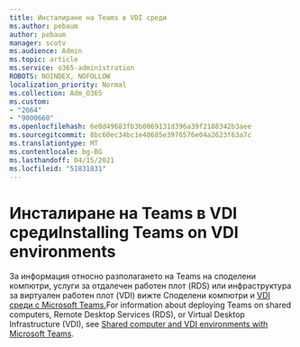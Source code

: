 ```yaml
---
title: Инсталиране на Teams в VDI среди
ms.author: pebaum
author: pebaum
manager: scotv
ms.audience: Admin
ms.topic: article
ms.service: o365-administration
ROBOTS: NOINDEX, NOFOLLOW
localization_priority: Normal
ms.collection: Adm_O365
ms.custom:
- "2664"
- "9000660"
ms.openlocfilehash: 6e0d49683fb3b0069131d396a39f2188342b3aee
ms.sourcegitcommit: 8bc60ec34bc1e40685e3976576e04a2623f63a7c
ms.translationtype: MT
ms.contentlocale: bg-BG
ms.lasthandoff: 04/15/2021
ms.locfileid: "51831831"
---
```

# <a name="installing-teams-on-vdi-environments"></a><span data-ttu-id="2e5d6-102">Инсталиране на Teams в VDI среди</span><span class="sxs-lookup"><span data-stu-id="2e5d6-102">Installing Teams on VDI environments</span></span>

<span data-ttu-id="2e5d6-103">За информация относно разполагането на Teams на споделени компютри, услуги за отдалечен работен плот (RDS) или инфраструктура за виртуален работен плот (VDI) вижте Споделени компютри и [VDI среди с Microsoft Teams.](https://docs.microsoft.com/deployoffice/teams-install#shared-computer-and-vdi-environments-with-microsoft-teams)</span><span class="sxs-lookup"><span data-stu-id="2e5d6-103">For information about deploying Teams on shared computers, Remote Desktop Services (RDS), or Virtual Desktop Infrastructure (VDI), see [Shared computer and VDI environments with Microsoft Teams](https://docs.microsoft.com/deployoffice/teams-install#shared-computer-and-vdi-environments-with-microsoft-teams).</span></span>